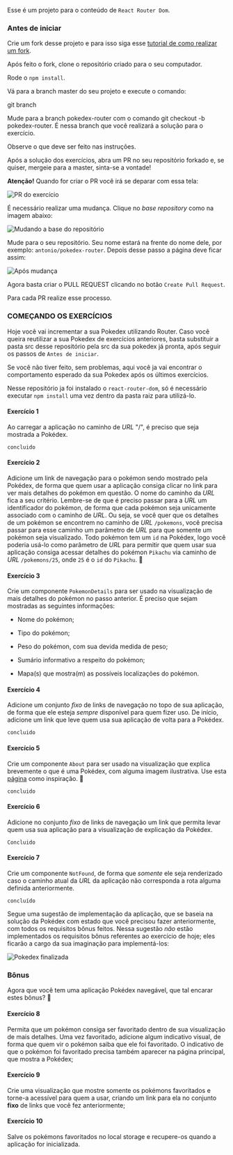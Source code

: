 Esse é um projeto para o conteúdo de `React Router Dom`.

### Antes de iniciar

Crie um fork desse projeto e para isso siga esse [tutorial de como realizar um fork](https://guides.github.com/activities/forking/).

Após feito o fork, clone o repositório criado para o seu computador.

Rode o `npm install`.

Vá para a branch master do seu projeto e execute o comando:

git branch

Mude para a branch pokedex-router com o comando git checkout -b pokedex-router. É nessa branch que você realizará a solução para o exercício.

Observe o que deve ser feito nas instruções.

Após a solução dos exercícios, abra um PR no seu repositório forkado e, se quiser, mergeie para a master, sinta-se a vontade!

**Atenção!** Quando for criar o PR você irá se deparar com essa tela:

![PR do exercício](images/example-pr.png)

É necessário realizar uma mudança. Clique no *base repository* como na imagem abaixo:

![Mudando a base do repositório](images/change-base.png)

Mude para o seu repositório. Seu nome estará na frente do nome dele, por exemplo: `antonio/pokedex-router`. Depois desse passo a página deve ficar assim:

![Após mudança](images/after-change.png)

Agora basta criar o PULL REQUEST clicando no botão `Create Pull Request`.

Para cada PR realize esse processo.

### COMEÇANDO OS EXERCÍCIOS

Hoje você vai incrementar a sua Pokedex utilizando Router. Caso você queira reutilizar a sua Pokedex de exercícios anteriores, basta substituir a pasta src desse repositório pela src da sua pokedex já pronta, após seguir os passos de `Antes de iniciar`.

Se você não tiver feito, sem problemas, aqui você ja vai encontrar o comportamento esperado da sua Pokedex após os últimos exercícios.

Nesse repositório ja foi instalado o `react-router-dom`, só é necessário executar `npm install` uma vez dentro da pasta raiz para utilizá-lo.

#### Exercício 1

Ao carregar a aplicação no caminho de _URL_ "/", é preciso que seja mostrada a Pokédex.

`concluido`

#### Exercício 2

Adicione um link de navegação para o pokémon sendo mostrado pela Pokédex, de forma que quem usar a aplicação consiga clicar no link para ver mais detalhes do pokémon em questão. O nome do caminho da _URL_ fica a seu critério. Lembre-se de que é preciso passar para a _URL_ um identificador do pokémon, de forma que cada pokémon seja unicamente associado com o caminho de _URL_. Ou seja, se você quer que os detalhes de um pokémon se encontrem no caminho de _URL_ `/pokemons`, você precisa passar para esse caminho um parâmetro de _URL_ para que somente um pokémon seja visualizado. Todo pokémon tem um `id` na Pokédex, logo você poderia usá-lo como parâmetro de _URL_ para permitir que quem usar sua aplicação consiga acessar detalhes do pokémon `Pikachu` via caminho de _URL_ `/pokemons/25`, onde `25` é o `id` do `Pikachu`. 🙂

#### Exercício 3

Crie um componente `PokemonDetails` para ser usado na visualização de mais detalhes do pokémon no passo anterior. É preciso que sejam mostradas as seguintes informações:
  * Nome do pokémon;

  * Tipo do pokémon;

  * Peso do pokémon, com sua devida medida de peso;

  * Sumário informativo a respeito do pokémon;

  * Mapa(s) que mostra(m) as possíveis localizações do pokémon.

#### Exercício 4

Adicione um conjunto *fixo* de links de navegação no topo de sua aplicação, de forma que ele esteja *sempre* disponível para quem fizer uso. De início, adicione um link que leve quem usa sua aplicação de volta para a Pokédex.

`concluido`

#### Exercício 5

Crie um componente `About` para ser usado na visualização que explica brevemente o que é uma Pokédex, com alguma imagem ilustrativa. Use esta [página](https://bulbapedia.bulbagarden.net/wiki/Pok%C3%A9dex) como inspiração. 🙂

`concluido`

#### Exercício 6

Adicione no conjunto *fixo* de links de navegação um link que permita levar quem usa sua aplicação para a visualização de explicação da Pokédex.

`Concluido`

#### Exercício 7

Crie um componente `NotFound`, de forma que *somente* ele seja renderizado caso o caminho atual da _URL_ da aplicação não corresponda a rota alguma definida anteriormente.

`concluído`

Segue uma sugestão de implementação da aplicação, que se baseia na solução da Pokédex com estado que você precisou fazer anteriormente, com todos os requisitos bônus feitos. Nessa sugestão *não* estão implementados os requisitos bônus referentes ao exercício de hoje; eles ficarão a cargo da sua imaginação para implementá-los:

![Pokedex finalizada](images/pokedex-react-router.gif)

### Bônus

Agora que você tem uma aplicação Pokédex navegável, que tal encarar estes bônus? 👀

#### Exercício 8

Permita que um pokémon consiga ser favoritado dentro de sua visualização de mais detalhes. Uma vez favoritado, adicione algum indicativo visual, de forma que quem vir o pokémon saiba que ele foi favoritado. O indicativo de que o pokémon foi favoritado precisa também aparecer na página principal, que mostra a Pokédex;

#### Exercício 9

Crie uma visualização que mostre somente os pokémons favoritados e torne-a acessível para quem a usar, criando um link para ela no conjunto **fixo** de links que você fez anteriormente;

#### Exercício 10

Salve os pokémons favoritados no local storage e recupere-os quando a aplicação for inicializada.
